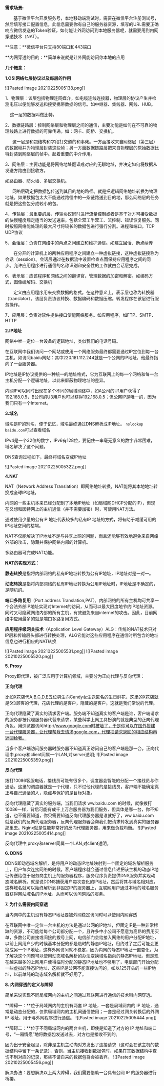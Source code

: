 **需求场景:**

       基于微信平台开发服务号，本地移动端测试时，需要在微信平台注册测试号，然后填写接口配置信息，此信息需要你有自己的服务器资源，填写的URL需要正确响应微信发送的Token验证。如何能让外网访问到本地服务器呢，就需要用到内网穿透技术（NAT）。

**注意：**微信平台只支持80端口和443端口

**内网穿透的目的：**简单来说就是让外网能访问你本地的应用

**几个概念：**

**1.OSI网络七层协议以及每层的作用**

![[Pasted image 20210225005138.png]]

1、物理层：该层包括物理连网媒介，如电缆连线连接器，物理层的协议产生并检测电压以便能够发送和接受携带数据的信号。如中继器、集线器、网线、HUB。

    这一层的数据叫做比特。

2、数据链路层：控制网络层和物理层之间的通信，主要功能是如何在不可靠的物理线路上进行数据的可靠传递。如：网卡、网桥、交换机。

      这一层是和包结构和字段打交道的和事佬。一方面接收来自网络层（第三层）的数据帧并为物理层封装这些帧；另一方面数据链路层把来自物理层的原始数据比特封装到网络层的帧中。起着重要的中介作用。

3、网络层：主要功能是将网络地址翻译成对应的无聊地址，并决定如何将数据从发送方路由到接收方。

如路由器、防火墙、多层交换机。

      网络层确定把数据包传送到其目的地的路径。就是把逻辑网络地址转换为物理地址。如果数据包太大不能通过路径中的一条链路送到目的地，那么网络层的任务就是把这些包分成较小的包。

4、传输层：最重要的层，传输协议同时进行流量控制或者是基于对方可接受数据的快慢程度规定适当的发送速率。包括全双工半双工、流控制、错误恢复服务。同时按照网络能处理的最大尺寸将较长的数据包进行强行分割。进程和端口，TCP UDP协议

5、会话层：负责在网络中的两点之间建立和维护通信。如建立回话、断点续传

       在分开的计算机上的两种应用程序之间建立一种虚拟链接，这种虚拟链接称为会话（session）。会话层通过在数据流中设置检查点而保持应用程序之间的同步。允许应用程序进行通信的名称识别和安全性的工作就由会话层完成。

6、表示层：应该程序和网络之间的翻译官，管理数据的加密和解密。如编码方式，图像编解码、交换机

       定义由应用程序用来交换数据的格式。在这种意义上，表示层也称为转换器（translator）。该层负责协议转换、数据编码和数据压缩。转发程序在该层进行服务操作。

7、应用层：负责对软件提供接口使能网络服务。如应用程序，如FTP、SMTP、HTTP

**2.IP地址**

网络中唯一定位一台设备的逻辑地址，类似我们的电话号码。

在互联网中我们访问一个网站或使用一个网络服务最终都需要通过IP定位到每一台主机，如访问baidu网站：其中220.181.112.244就是一个公网的IP地址，他最终指向了一台服务器。

IP地址是IP协议提供的一种统一的地址格式，它为互联网上的每一个网络和每一台主机分配一个逻辑地址，以此来屏蔽物理地址的差异。

内网IP可以同时出现在多个不同的局域网络中，如A公司的U1用户获得了192.168.0.5，B公司的U3用户也可以获得192.168.0.5；但公网IP是唯一的，因为我们只有一个Internet。

**3.域名**

域名是IP的别名，便于记忆，域名最终通过DNS解析成IP地址。
`nslookup baidu.com`可以查看域名

IPv4是一个32位的数字，IPv6有128位，要记住一串毫无意义的数字非常困难，域名解决了这个问题。

DNS查询过程如下，最终将域名变成IP地址

![[Pasted image 20210225005322.png]]

**4.NAT**

NAT（Network Address Translation）即网络地址转换，NAT能将其本地地址转换成全球IP地址。

内网的一些主机本来已经分配到了本地IP地址（如局域网DHCP分配的IP），但现在又想和因特网上的主机通信（并不需要加密）时，可使用NAT方法。

通过使用少量的公有IP 地址代表较多的私有IP 地址的方式，将有助于减缓可用的IP地址空间的枯竭。

NAT不仅能解决了lP地址不足与共享上网的问题，而且还能够有效地避免来自网络外部的攻击，隐藏并保护网络内部的计算机。

多路由器可完成NAT功能。

**NAT的实现方式：**

**静态转换**是指将内部网络的私有IP地址转换为公有IP地址，IP地址对是一对一。

**动态转换**是指将内部网络的私有IP地址转换为公用IP地址时，IP地址是不确定的，是随机的。

**端口多路复用**（Port address Translation,PAT)，内部网络的所有主机均可共享一个合法外部IP地址实现对Internet的访问，从而可以最大限度地节约IP地址资源。同时又可隐藏网络内部的所有主机，有效避免来自internet的攻击。因此，目前网络中应用最多的就是端口多路复用方式。

**应用程序级网关技术**（Application Level Gateway）ALG：传统的NAT技术只对IP层和传输层头部进行转换处理，ALG它能对这些应用程序在通信时所包含的地址信息也进行相应的NAT转换

![[Pasted image 20210225005531.png]]
![[Pasted image 20210225005520.png]]

**5\. Proxy**

Proxy即代理，被广泛应用于计算机领域，主要分为正向代理与反向代理：

 **正向代理**

比如X花店代A,B,C,D,E五位男生向Candy女生送匿名的生日鲜花，这里的X花店就是5位顾客的代理，花店代理的是客户，隐藏的是客户。这就是我们常说的代理。

正向代理隐藏了真实的请求客户端。服务端不知道真实的客户端是谁，客户端请求的服务都被代理服务器代替来请求，某些科学上网工具扮演的就是典型的正向代理角色。用浏览器访问http://www.google.com时被墙了，于是你可以在国外搭建一台代理服务器，让代理帮我去请求google.com，代理把请求返回的相应结构再返回给我。

当多个客户端访问服务器时服务器不知道真正访问自己的客户端是那一台。正向代理中,proxy和client同属一个LAN,对server透明;
![[Pasted image 20210225005359.png]]

**反向代理**

拨打10086客服电话，接线员可能有很多个，调度器会智能的分配一个接线员与你通话。这里的调度器就是一个代理，只不过他代理的是接线员，客户端不能确定真正与自己通话的人，隐藏与保护的是目标对象。

反向代理隐藏了真实的服务端，当我们请求 ww.baidu.com 的时候，就像拨打10086一样，背后可能有成千上万台服务器为我们服务，但具体是哪一台，你不知道，也不需要知道，你只需要知道反向代理服务器是谁就好了，ww.baidu.com 就是我们的反向代理服务器，反向代理服务器会帮我们把请求转发到真实的服务器那里去。Nginx就是性能非常好的反向代理服务器，用来做负载均衡。
![[Pasted image 20210225005414.png]]

反向代理中,proxy和server同属一个LAN,对client透明。

**6\. DDNS**

DDNS即动态域名解析，是将用户的动态IP地址映射到一个固定的域名解析服务上，用户每次连接网络的时候，客户端程序就会通过信息传递把该主机的动态IP地址传送给位于服务商主机上的服务器程序，服务程序负责提供DNS服务并实现动态域名解析。就是说DDNS捕获用户每次变化的IP地址，然后将其与域名相对应，这样域名就可以始终解析到非固定IP的服务器上，互联网用户通过本地的域名服务器获得网站域名的IP地址，从而可以访问网站的服务。

**7\. 为什么需要内网穿透**

当内网中的主机没有静态IP地址要被外网稳定访问时可以使用内网穿透

在互联网中唯一定位一台主机的方法是通过公网的IP地址，但固定IP是一种非常稀缺的资源，不可能给每个公司都分配一个，且许多中小公司不愿意为高昂的费用买单，多数公司直接或间接的拨号上网，电信部门会给接入网络的用户分配IP地址，以前上网用户少的时候基本分配的都是临时的静态IP地址，租约过了之后可能会更换成另一个IP地址，这样外网访问就不稳定，因为内网的静态IP地址一直变化，为了解决这个问题可以使用动态域名解析的办法变换域名指向的静态IP地址。但是现在越来越多的上网用户使得临时分配的静态IP地址也不够用了，电信部门开始分配一些虚拟的静态IP地址，这些IP是公网不能直接访问的，如以125开头的一些IP地址，以前单纯的动态域名解析就不好用了。

**8\. 内网穿透的定义与障碍**

简单来说实现不同局域网内的主机之间通过互联网进行通信的技术叫内网穿透。

**障碍一：**位于局域网内的主机有两套 IP 地址，一套是局域网内的 IP 地址，通常是动态分配的，仅供局域网内的主机间通信使用；一套是经过网关转换后的外网 IP 地址，用于与外网程序进行通信。
![[Pasted image 20210225005444.png]]

**障碍二：**位于不同局域网内的两台主机，即使是知道了对方的 IP 地址和端口号，“一厢情愿”地将数据包发送过去，对方也是接收不到的。

因为出于安全起见，除非是主机主动向对方发出了连接请求（这时会在该主机的数据结构中留下一条记录），否则，当主机接收到数据包时，如果在其数据结构中查询不到对应的记录，那些不请自来的数据包将会被丢弃。
![[Pasted image 20210225005456.png]]

解决办法：要想解决以上两大障碍，我们需要借助一台具有公网 IP 的服务器进行桥接。